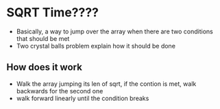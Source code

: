 # SQRT Time????
- Basically, a way to jump over the array when there are two conditions that should be met
- Two crystal balls problem explain how it should be done

## How does it work
- Walk the array jumping its len of sqrt, if the contion is met, walk backwards for the second one
- walk forward linearly until the condition breaks

